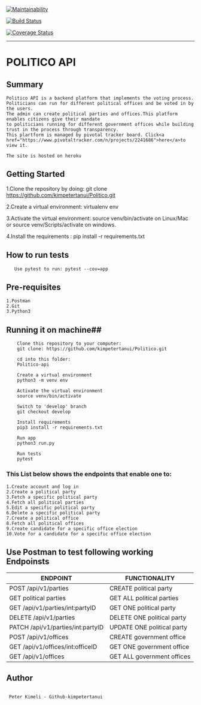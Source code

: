[![Maintainability](https://api.codeclimate.com/v1/badges/494a680484727eb34440/maintainability)](https://codeclimate.com/github/kimpetertanui/Politico/maintainability)

[![Build Status](https://travis-ci.org/kimpetertanui/Politico.png?branch=develop)](https://travis-ci.org/kimpetertanui/Politico)

[![Coverage Status](https://coveralls.io/repos/github/kimpetertanui/Politico/badge.png?branch=develop)](https://coveralls.io/github/kimpetertanui/Politico?branch=develop)




- - - -

# POLITICO API #


## Summary ##

    Politico API is a backend platform that implements the voting process.
    Politicians can run for different political offices and be voted in by the users.
    The admin can create political parties and offices.This platform enables citizens give their mandate
    to politicians running for different government offices while building trust in the process through transparency.
    This plartform is managed by pivotal tracker board. Click<a href="https://www.pivotaltracker.com/n/projects/2241686">here</a>to view it.

    The site is hosted on heroku

## Getting Started ##

  1.Clone the repository by doing: git clone  https://github.com/kimpetertanui/Politico.git

  2.Create a virtual environment: virtualenv env

  3.Activate the virtual environment: source venv/bin/activate on Linux/Mac or source venv/Scripts/activate on windows.

  4.Install the requirements : pip install -r requirements.txt

## How to run tests ##
```
   Use pytest to run: pytest --cov=app
```
## Pre-requisites ##
    1.Postman
    2.Git
    3.Python3

## Running it on machine##
```
    Clone this repository to your computer:
    git clone: https://github.com/kimpetertanui/Politico.git

    cd into this folder:
    Politico-api

    Create a virtual environment
    python3 -m venv env

    Activate the virtual environment
    source venv/bin/activate

    Switch to 'develop' branch
    git checkout develop

    Install requirements
    pip3 install -r requirements.txt

    Run app
    python3 run.py

    Run tests
    pytest
```

### This List below shows the endpoints that enable one to: ###

    1.Create account and log in
    2.Create a political party
    3.Fetch a specific political party
    4.Fetch all political parties
    5.Edit a specific political party
    6.Delete a specific political party
    7.Create a political office
    8.Fetch all political offices
    9.Create candidate for a specific office election
    10.Vote for a candidate for a specific office election

## Use Postman to test following working Endpoinsts ##

   ENDPOINT  |    FUNCTIONALITY
------------- | -------------
POST /api/v1/parties   | CREATE political party
GET political parties  | GET ALL political parties
GET /api/v1/parties/int:partyID | GET ONE political party
DELETE /api/v1/parties | DELETE ONE political party
PATCH /api/v1/parties/int:partyID|UPDATE ONE political party
POST /api/v1/offices  | CREATE government office
GET /api/v1/offices/int:officeID | GET ONE government office
GET /api/v1/offices | GET ALL government offices

##  Author  ##
```

 Peter Kimeli - Github-kimpetertanui

```







